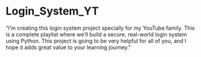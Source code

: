 # Login_System_YT
"I’m creating this login system project specially for my YouTube family. This is a complete playlist where we’ll build a secure, real-world login system using Python. This project is going to be very helpful for all of you, and I hope it adds great value to your learning journey."
